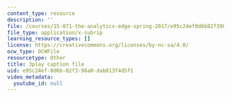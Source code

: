 ```yaml
---
content_type: resource
description: ''
file: /courses/15-071-the-analytics-edge-spring-2017/e95c24ef0d6b82f398a0dab813f4d5f1_aDdkt8rRWGs.srt
file_type: application/x-subrip
learning_resource_types: []
license: https://creativecommons.org/licenses/by-nc-sa/4.0/
ocw_type: OCWFile
resourcetype: Other
title: 3play caption file
uid: e95c24ef-0d6b-82f3-98a0-dab813f4d5f1
video_metadata:
  youtube_id: null
---
```

